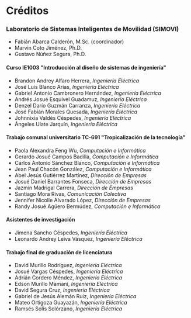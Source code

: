 # Créditos

### Laboratorio de Sistemas Inteligentes de Movilidad (SIMOVI)

- Fabián Abarca Calderón, M.Sc. (coordinador)
- Marvin Coto Jiménez, Ph.D.
- Gustavo Núñez Segura, Ph.D.

#### Curso IE1003 "Introducción al diseño de sistemas de ingeniería"

- Brandon Andrey Alfaro Herrera, _Ingeniería Eléctrica_
- José Luis Blanco Arias, _Ingeniería Eléctrica_
- Gabriel Antonio Cambronero Hernández, _Ingeniería Eléctrica_
- Andrés Josué Esquivel Guadamuz, _Ingeniería Eléctrica_
- Denzel Darío Guzmán Carranza, _Ingeniería Eléctrica_
- José Fabián Morales Quesada, _Ingeniería Eléctrica_
- Johnnixia Valdés Céspedes, _Ingeniería Eléctrica_
- Ángeles Ulate Jarquín, _Ingeniería Eléctrica_

#### Trabajo comunal universitario TC-691 "Tropicalización de la tecnología"

- Paola Alexandra Feng Wu, _Computación e Informática_
- Gerardo Josué Campos Badilla, _Computación e Informática_
- Carlos Antonio Sánchez Blanco, _Computación e Informática_
- Jean Paul Chacón González, _Computación e Informática_
- Abel Jesús Gutiérrez Martínez, _Dirección de Empresas_
- Josué Daniel Barrantes Fonseca, _Dirección de Empresas_
- Jazmín Madrigal Carrera, _Dirección de Empresas_
- Santiago Mora Rivas, _Comunicación Colectiva_
- Jennifer Nicolle Alvarado López, _Dirección de Empresas_
- Randy Josué Agüero Bermúdez, _Computación e Informática_

#### Asistentes de investigación

- Jimena Sancho Céspedes, _Ingeniería Eléctrica_
- Leonardo Andrey Leiva Vásquez, _Ingeniería Eléctrica_

#### Trabajo final de graduación de licenciatura

- David Murillo Rodríguez, _Ingeniería Eléctrica_
- Josué Vargas Céspedes, _Ingeniería Eléctrica_
- Adrián Cordero Méndez, _Ingeniería Eléctrica_
- Edson Murillo Mamani, _Ingeniería Eléctrica_
- David Segura Cruz, _Ingeniería Eléctrica_
- Gabriel de Jesús Alemán Ruiz, _Ingeniería Eléctrica_
- Mateo Ortigoza Guayazán, _Ingeniería Eléctrica_
- Ramsés Solís Solórzano, _Ingeniería Eléctrica_

